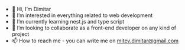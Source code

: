 - 👋 Hi, I’m Dimitar
- 👀 I’m interested in everything related to web development
- 🌱 I’m currently learning nest.js and type script
- 💞️ I’m looking to collaborate as a front-end developer on any kind of project
- 📫 How to reach me - you can write me on mitev.dimitar@gmail.com

<!---
mitevdimitar/mitevdimitar is a ✨ special ✨ repository because its `README.md` (this file) appears on your GitHub profile.
You can click the Preview link to take a look at your changes.
--->
